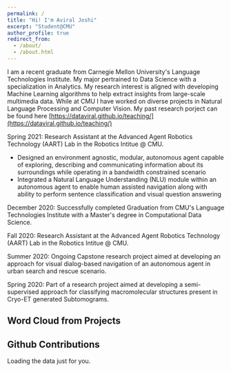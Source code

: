```yaml
---
permalink: /
title: "Hi! I'm Aviral Joshi"
excerpt: "Student@CMU"
author_profile: true
redirect_from: 
  - /about/
  - /about.html
---
```


<script src="//cdn.wordart.com/wordart.min.js" async defer></script>


I am a recent graduate from Carnegie Mellon University's Language Technologies Institute. My major pertrained to Data Science with a specialization in Analytics. My research interest is aligned with developing Machine Learning algorithms to help extract insights from large-scale multimedia data. While at CMU I have worked on diverse projects in Natural Language Processing and Computer Vision. My past research porject can be found here [https://dataviral.github.io/teaching/](https://dataviral.github.io/teaching/)

Spring 2021: Research Assistant at the Advanced Agent Robotics Technology (AART) Lab  in the Robotics Intitue @ CMU. 
- Designed an environment agnostic, modular, autonomous agent capable of exploring, describing and communicating information about its surroundings while operating in a bandwidth constrained scenario
- Integrated a Natural Language Understanding (NLU) module within an autonomous agent to enable human assisted navigation along with ability to perform sentence classification and visual question answering

December 2020: Successfully completed Graduation from CMU's Language Technologies Institute with a Master's degree in Computational Data Science.

Fall 2020: Research Assistant at the Advanced Agent Robotics Technology (AART) Lab  in the Robotics Intitue @ CMU.

Summer 2020: Ongoing Capstone research project aimed at developing an approach for visual dialog-based navigation of an autonomous agent in urban search and rescue scenario.

Spring 2020: Part of a research project aimed at developing a semi-supervised approach for classifying macromolecular structures present in Cryo-ET generated Subtomograms.


<h2>Word Cloud from Projects</h2>
<div style="width: 100%;" data-wordart-src="//cdn.wordart.com/json/08cvjqm3is03" data-wordart-show-attribution></div>

<h2> Github Contributions </h2>
<!-- Prepare a container for your calendar. -->
<script
  src="https://cdn.rawgit.com/IonicaBizau/github-calendar/gh-pages/dist/github-calendar.min.js"
>
</script>

<!-- Optionally, include the theme (if you don't want to struggle to write the CSS) -->
<link
  rel="stylesheet"
  href="https://cdn.rawgit.com/IonicaBizau/github-calendar/gh-pages/dist/github-calendar.css"
/>

<!-- Prepare a container for your calendar. -->
<div class="calendar">
    <!-- Loading stuff -->
    Loading the data just for you.
</div>

<script>
    new GitHubCalendar(".calendar", "dataviral");
</script>